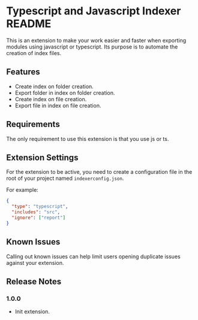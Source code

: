 # Typescript and Javascript Indexer README

This is an extension to make your work easier and faster when exporting modules using javascript or typescript. Its purpose is to automate the creation of index files.

## Features

- Create index on folder creation.
- Export folder in index on folder creation.
- Create index on file creation.
- Export file in index on file creation.

## Requirements

The only requirement to use this extension is that you use js or ts.

## Extension Settings

For the extension to be active, you need to create a configuration file in the root of your project named `indexerconfig.json`.

For example:

```json
{
  "type": "typescript",
  "includes": "src",
  "ignore": ["report"]
}
```

## Known Issues

Calling out known issues can help limit users opening duplicate issues against your extension.

## Release Notes

### 1.0.0

- Init extension.
